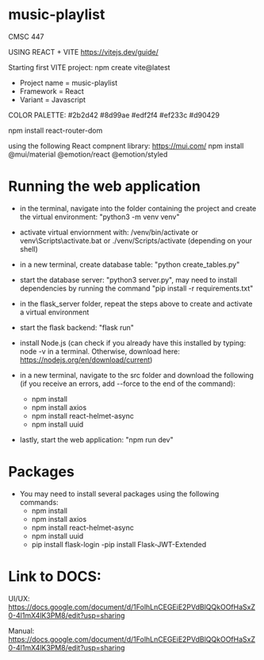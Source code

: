 # music-playlist
CMSC 447

USING REACT + VITE
https://vitejs.dev/guide/

Starting first VITE project:
npm create vite@latest

- Project name = music-playlist
- Framework = React
- Variant = Javascript

COLOR PALETTE:
#2b2d42
#8d99ae
#edf2f4
#ef233c
#d90429

npm install react-router-dom

using the following React compnent library: https://mui.com/
npm install @mui/material @emotion/react @emotion/styled
# Running the web application
- in the terminal, navigate into the folder containing the project and create the virtual environment: "python3 -m venv venv"

- activate virtual enviornment with: /venv/bin/activate or venv\Scripts\activate.bat or ./venv/Scripts/activate (depending on your shell)
- in a new terminal, create database table: "python create_tables.py"
- start the database server: "python3 server.py", may need to install dependencies by running the command "pip install -r requirements.txt"
- in the flask_server folder, repeat the steps above to create and activate a virtual environment
- start the flask backend: "flask run"
- install Node.js (can check if you already have this installed by typing: node -v in a terminal. Otherwise, download here: https://nodejs.org/en/download/current)
- in a new terminal, navigate to the src folder and download the following (if you receive an errors, add --force to the end of the command):
    - npm install
    - npm install axios
    - npm install react-helmet-async
    - npm install uuid
- lastly, start the web application: "npm run dev"

# Packages
- You may need to install several packages using the following commands:
    - npm install
    - npm install axios
    - npm install react-helmet-async
    - npm install uuid
    - pip install flask-login
    -pip install Flask-JWT-Extended

# Link to DOCS:
UI/UX: https://docs.google.com/document/d/1FolhLnCEGEiE2PVdBlQQkOOfHaSxZ0-4l1mX4lK3PM8/edit?usp=sharing

Manual: https://docs.google.com/document/d/1FolhLnCEGEiE2PVdBlQQkOOfHaSxZ0-4l1mX4lK3PM8/edit?usp=sharing
